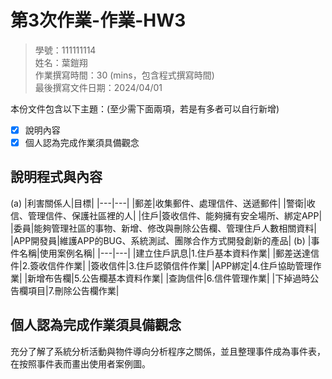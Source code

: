 # 第3次作業-作業-HW3
>
>學號：111111114
><br />
>姓名：葉鎧翔
><br />
>作業撰寫時間：30 (mins，包含程式撰寫時間)
><br />
>最後撰寫文件日期：2024/04/01
>

本份文件包含以下主題：(至少需下面兩項，若是有多者可以自行新增)
- [x] 說明內容
- [x] 個人認為完成作業須具備觀念

## 說明程式與內容
(a)
|利害關係人|目標|
|---|---|
|郵差|收集郵件、處理信件、送遞郵件|
|警衛|收信、管理信件、保護社區裡的人|
|住戶|簽收信件、能夠擁有安全場所、綁定APP|
|委員|能夠管理社區的事物、新增、修改與刪除公告欄、管理住戶人數相關資料|
|APP開發員|維護APP的BUG、系統測試、團隊合作方式開發創新的產品|
(b)
|事件名稱|使用案例名稱|
|---|---|
|建立住戶訊息|1.住戶基本資料作業|
|郵差送達信件|2.簽收信件作業|
|簽收信件|3.住戶認領信件作業|
|APP綁定|4.住戶協助管理作業|
|新增布告欄|5.公告欄基本資料作業|
|查詢信件|6.信件管理作業|
|下掉過時公告欄項目|7.刪除公告欄作業|

## 個人認為完成作業須具備觀念

充分了解了系統分析活動與物件導向分析程序之關係，並且整理事件成為事件表，在按照事件表而畫出使用者案例圖。